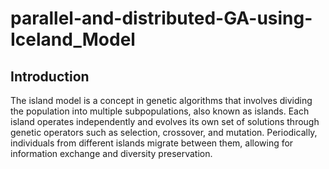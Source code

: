 # parallel-and-distributed-GA-using-Iceland_Model
<h2>Introduction</h2>
<p>The island model is a concept in genetic algorithms that involves dividing the population into multiple subpopulations, also known as islands. Each island operates independently and evolves its own set of solutions through genetic operators such as selection, crossover, and mutation. Periodically, individuals from different islands migrate between them, allowing for information exchange and diversity preservation.</p>
<img src=""/>
